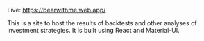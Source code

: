 Live: https://bearwithme.web.app/

This is a site to host the results of backtests and other analyses of investment strategies. It is built using React and Material-UI.
